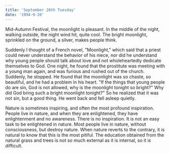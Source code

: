 ```yaml
---
title: 'September 20th Tuesday'
date: '1994-9-20'
---
```


Mid-Autumn Festival, the moonlight is pleasant. In the middle of the night, walking outside, the night wind hit, quite cool. The bright moonlight, sprinkled on the ground, a silver, makes people think.

Suddenly I thought of a French novel, "Moonlight," which said that a priest could never understand the behavior of his niece, nor did he understand why young people should talk about love and not wholeheartedly dedicate themselves to God. One night, he found that the prostitute was meeting with a young man again, and was furious and rushed out of the church. Suddenly, he stopped. He found that the moonlight was so chaste, so beautiful, and he had a problem in his heart. "If the things that young people do are sin, God is not allowed, why is the moonlight tonight so bright?" Why did God bring such a bright moonlight tonight?" So he realized that it was not sin, but a good thing. He went back and fell asleep quietly.

Nature is sometimes inspiring, and often the most profound inspiration. People live in nature, and when they are enlightened, they have enlightenment and no awareness. There is no inspiration. It is not an easy task to be enlightened in nature. Most people live in nature, without consciousness, but destroy nature. When nature reverts to the contrary, it is natural to know that this is the most pitiful. The education obtained from the natural grass and trees is not so much external as it is internal, so it is difficult.

